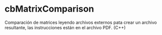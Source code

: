 # cbMatrixComparison
Comparación de matrices leyendo archivos externos pata crear un archivo resultante, las instrucciones están en el archivo PDF. (C++)
